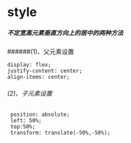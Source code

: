 # style
##### 不定宽高元素垂直方向上的居中的两种方法
######(1)、父元素设置
```
display: flex;
justify-content: center;
align-items: center;

```

###### (2)、子元素设置
```
 position: absolute;
 left: 50%;
 top:50%;
 transform: translate(-50%,-50%);
 
 ```
